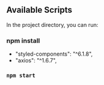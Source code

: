 ## Available Scripts

In the project directory, you can run:

### npm install 

-  "styled-components": "^6.1.8",
-  "axios": "^1.6.7",


### `npm start`

